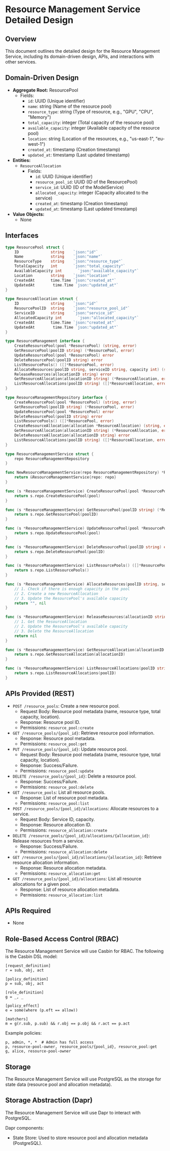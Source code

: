 # Resource Management Service Detailed Design

## Overview

This document outlines the detailed design for the Resource Management Service, including its domain-driven design, APIs, and interactions with other services.

## Domain-Driven Design

*   **Aggregate Root:** ResourcePool
    *   Fields:
        *   `id`: UUID (Unique identifier)
        *   `name`: string (Name of the resource pool)
        *   `resource_type`: string (Type of resource, e.g., "GPU", "CPU", "Memory")
        *   `total_capacity`: integer (Total capacity of the resource pool)
        *   `available_capacity`: integer (Available capacity of the resource pool)
        *   `location`: string (Location of the resources, e.g., "us-east-1", "eu-west-1")
        *   `created_at`: timestamp (Creation timestamp)
        *   `updated_at`: timestamp (Last updated timestamp)
*   **Entities:**
    *   `ResourceAllocation`
        *   Fields:
            *   `id`: UUID (Unique identifier)
            *   `resource_pool_id`: UUID (ID of the ResourcePool)
            *   `service_id`: UUID (ID of the ModelService)
            *   `allocated_capacity`: integer (Capacity allocated to the service)
            *   `created_at`: timestamp (Creation timestamp)
            *   `updated_at`: timestamp (Last updated timestamp)
*   **Value Objects:**
    *   None

## Interfaces

```go
type ResourcePool struct {
	ID              string    `json:"id"`
	Name            string    `json:"name"`
	ResourceType    string    `json:"resource_type"`
	TotalCapacity   int       `json:"total_capacity"`
	AvailableCapacity int       `json:"available_capacity"`
	Location        string    `json:"location"`
	CreatedAt       time.Time `json:"created_at"`
	UpdatedAt        time.Time `json:"updated_at"`
}

type ResourceAllocation struct {
	ID              string    `json:"id"`
	ResourcePoolID  string    `json:"resource_pool_id"`
	ServiceID       string    `json:"service_id"`
	AllocatedCapacity int       `json:"allocated_capacity"`
	CreatedAt       time.Time `json:"created_at"`
	UpdatedAt        time.Time `json:"updated_at"`
}

type ResourceManagement interface {
	CreateResourcePool(pool *ResourcePool) (string, error)
	GetResourcePool(poolID string) (*ResourcePool, error)
	UpdateResourcePool(pool *ResourcePool) error
	DeleteResourcePool(poolID string) error
	ListResourcePools() ([]*ResourcePool, error)
	AllocateResources(poolID string, serviceID string, capacity int) (string, error)
	ReleaseResources(allocationID string) error
	GetResourceAllocation(allocationID string) (*ResourceAllocation, error)
	ListResourceAllocations(poolID string) ([]*ResourceAllocation, error)
}

type ResourceManagementRepository interface {
	CreateResourcePool(pool *ResourcePool) (string, error)
	GetResourcePool(poolID string) (*ResourcePool, error)
	UpdateResourcePool(pool *ResourcePool) error
	DeleteResourcePool(poolID string) error
	ListResourcePools() ([]*ResourcePool, error)
	CreateResourceAllocation(allocation *ResourceAllocation) (string, error)
	GetResourceAllocation(allocationID string) (*ResourceAllocation, error)
	DeleteResourceAllocation(allocationID string) error
	ListResourceAllocations(poolID string) ([]*ResourceAllocation, error)
}

type ResourceManagementService struct {
	repo ResourceManagementRepository
}

func NewResourceManagementService(repo ResourceManagementRepository) *ResourceManagementService {
	return &ResourceManagementService{repo: repo}
}

func (s *ResourceManagementService) CreateResourcePool(pool *ResourcePool) (string, error) {
	return s.repo.CreateResourcePool(pool)
}

func (s *ResourceManagementService) GetResourcePool(poolID string) (*ResourcePool, error) {
	return s.repo.GetResourcePool(poolID)
}

func (s *ResourceManagementService) UpdateResourcePool(pool *ResourcePool) error {
	return s.repo.UpdateResourcePool(pool)
}

func (s *ResourceManagementService) DeleteResourcePool(poolID string) error {
	return s.repo.DeleteResourcePool(poolID)
}

func (s *ResourceManagementService) ListResourcePools() ([]*ResourcePool, error) {
	return s.repo.ListResourcePools()
}

func (s *ResourceManagementService) AllocateResources(poolID string, serviceID string, capacity int) (string, error) {
    // 1. Check if there is enough capacity in the pool
    // 2. Create a new ResourceAllocation
    // 3. Update the ResourcePool's available capacity
	return "", nil
}

func (s *ResourceManagementService) ReleaseResources(allocationID string) error {
    // 1. Get the ResourceAllocation
    // 2. Update the ResourcePool's available capacity
    // 3. Delete the ResourceAllocation
	return nil
}

func (s *ResourceManagementService) GetResourceAllocation(allocationID string) (*ResourceAllocation, error) {
	return s.repo.GetResourceAllocation(allocationID)
}

func (s *ResourceManagementService) ListResourceAllocations(poolID string) ([]*ResourceAllocation, error) {
	return s.repo.ListResourceAllocations(poolID)
}
```

## APIs Provided (REST)

*   `POST /resource_pools`: Create a new resource pool.
    *   Request Body: Resource pool metadata (name, resource type, total capacity, location).
    *   Response: Resource pool ID.
    *   Permissions: `resource_pool:create`
*   `GET /resource_pools/{pool_id}`: Retrieve resource pool information.
    *   Response: Resource pool metadata.
    *   Permissions: `resource_pool:get`
*   `PUT /resource_pools/{pool_id}`: Update resource pool.
    *   Request Body: Resource pool metadata (name, resource type, total capacity, location).
    *   Response: Success/Failure.
    *   Permissions: `resource_pool:update`
*   `DELETE /resource_pools/{pool_id}`: Delete a resource pool.
    *   Response: Success/Failure.
    *   Permissions: `resource_pool:delete`
*   `GET /resource_pools`: List all resource pools.
    *   Response: List of resource pool metadata.
    *   Permissions: `resource_pool:list`
*   `POST /resource_pools/{pool_id}/allocations`: Allocate resources to a service.
    *   Request Body: Service ID, capacity.
    *   Response: Resource allocation ID.
    *   Permissions: `resource_allocation:create`
*   `DELETE /resource_pools/{pool_id}/allocations/{allocation_id}`: Release resources from a service.
    *   Response: Success/Failure.
    *   Permissions: `resource_allocation:delete`
*   `GET /resource_pools/{pool_id}/allocations/{allocation_id}`: Retrieve resource allocation information.
    *   Response: Resource allocation metadata.
    *   Permissions: `resource_allocation:get`
*   `GET /resource_pools/{pool_id}/allocations`: List all resource allocations for a given pool.
    *   Response: List of resource allocation metadata.
    *   Permissions: `resource_allocation:list`

## APIs Required

*   None

## Role-Based Access Control (RBAC)

The Resource Management Service will use Casbin for RBAC. The following is the Casbin DSL model:

```casbin
[request_definition]
r = sub, obj, act

[policy_definition]
p = sub, obj, act

[role_definition]
g = _, _

[policy_effect]
e = some(where (p.eft == allow))

[matchers]
m = g(r.sub, p.sub) && r.obj == p.obj && r.act == p.act
```

Example policies:

```casbin
p, admin, *, *  # Admin has full access
p, resource-pool-owner, resource_pools/{pool_id}, resource_pool:get
g, alice, resource-pool-owner
```

## Storage

The Resource Management Service will use PostgreSQL as the storage for state data (resource pool and allocation metadata).

## Storage Abstraction (Dapr)

The Resource Management Service will use Dapr to interact with PostgreSQL.

Dapr components:

*   State Store: Used to store resource pool and allocation metadata (PostgreSQL).